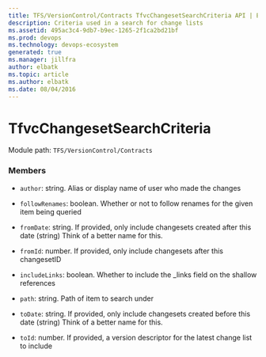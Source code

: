 ```yaml
---
title: TFS/VersionControl/Contracts TfvcChangesetSearchCriteria API | Extensions for Azure DevOps Services
description: Criteria used in a search for change lists
ms.assetid: 495ac3c4-9db7-b9ec-1265-2f1ca2bd21bf
ms.prod: devops
ms.technology: devops-ecosystem
generated: true
ms.manager: jillfra
author: elbatk
ms.topic: article
ms.author: elbatk
ms.date: 08/04/2016
---
```


# TfvcChangesetSearchCriteria

Module path: `TFS/VersionControl/Contracts`


### Members

* `author`: string. Alias or display name of user who made the changes

* `followRenames`: boolean. Whether or not to follow renames for the given item being queried

* `fromDate`: string. If provided, only include changesets created after this date (string) Think of a better name for this.

* `fromId`: number. If provided, only include changesets after this changesetID

* `includeLinks`: boolean. Whether to include the _links field on the shallow references

* `path`: string. Path of item to search under

* `toDate`: string. If provided, only include changesets created before this date (string) Think of a better name for this.

* `toId`: number. If provided, a version descriptor for the latest change list to include

